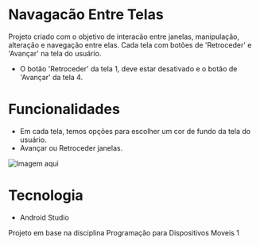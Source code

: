 # Navagacão Entre Telas

Projeto criado com o objetivo de interacão entre janelas, manipulação, alteração e navegação entre elas. Cada tela com botões de 'Retroceder' e 'Avançar' na tela do usuário.
- O botão 'Retroceder' da tela 1, deve estar desativado e o botão de 'Avançar' da tela 4.

# Funcionalidades
- Em cada tela, temos opções para escolher um cor de fundo da tela do usuário.
- Avançar ou Retroceder janelas.

![Imagem aqui](https://github.com/DaveBrito/NavagacaoAPP/raw/main/assets/113936762/4a5ba6d3-7ce3-467f-bafe-58918c029f17.png?raw=true&s=200)




# Tecnologia
- Android Studio

Projeto em base na disciplina Programação para Dispositivos Moveis 1
